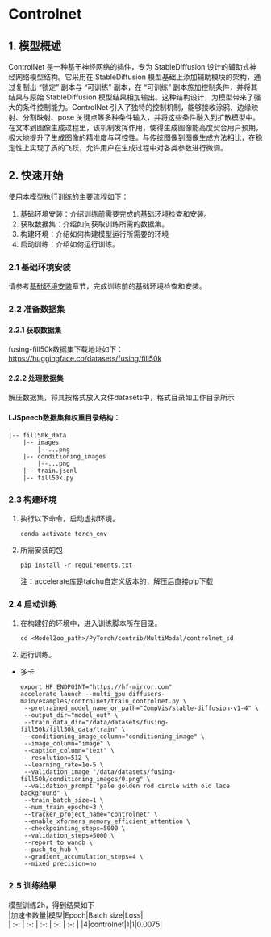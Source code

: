 #  Controlnet
## 1. 模型概述
ControlNet 是一种基于神经网络的插件，专为 StableDiffusion 设计的辅助式神经网络模型结构。它采用在 StableDiffusion 模型基础上添加辅助模块的架构，通过复制出 “锁定” 副本与 “可训练” 副本，在 “可训练” 副本施加控制条件，并将其结果与原始 StableDiffusion 模型结果相加输出。这种结构设计，为模型带来了强大的条件控制能力。​
ControlNet 引入了独特的控制机制，能够接收涂鸦、边缘映射、分割映射、pose 关键点等多种条件输入，并将这些条件融入到扩散模型中。在文本到图像生成过程里，该机制发挥作用，使得生成图像能高度契合用户预期，极大地提升了生成图像的精准度与可控性。与传统图像到图像生成方法相比，在稳定性上实现了质的飞跃，允许用户在生成过程中对各类参数进行微调。​


## 2. 快速开始
使用本模型执行训练的主要流程如下：
1. 基础环境安装：介绍训练前需要完成的基础环境检查和安装。
2. 获取数据集：介绍如何获取训练所需的数据集。
3. 构建环境：介绍如何构建模型运行所需要的环境
4. 启动训练：介绍如何运行训练。

### 2.1 基础环境安装
请参考[基础环境安装](../../../../doc/Environment.md)章节，完成训练前的基础环境检查和安装。

### 2.2 准备数据集
#### 2.2.1 获取数据集
fusing-fill50k数据集下载地址如下：
https://huggingface.co/datasets/fusing/fill50k

#### 2.2.2 处理数据集
解压数据集，将其按格式放入文件datasets中，格式目录如工作目录所示

#### LJSpeech数据集和权重目录结构：
```angular2html
|-- fill50k_data
    |-- images
        |--...png
    |-- conditioning_images               
        |--...png
    |-- train.jsonl
    |-- fill50k.py

```

### 2.3 构建环境
1. 执行以下命令，启动虚拟环境。
    ```
    conda activate torch_env
    ```
   
2. 所需安装的包
    ```
    pip install -r requirements.txt
    ```
    注：accelerate库是taichu自定义版本的，解压后直接pip下载
### 2.4 启动训练
1. 在构建好的环境中，进入训练脚本所在目录。
    ```
    cd <ModelZoo_path>/PyTorch/contrib/MultiModal/controlnet_sd
    ```
   
2. 运行训练。
  
- 多卡
   ```
   export HF_ENDPOINT="https://hf-mirror.com"
   accelerate launch --multi_gpu diffusers-main/examples/controlnet/train_controlnet.py \
    --pretrained_model_name_or_path="CompVis/stable-diffusion-v1-4" \
    --output_dir="model_out" \
    --train_data_dir="/data/datasets/fusing-fill50k/fill50k_data/train" \
    --conditioning_image_column="conditioning_image" \
    --image_column="image" \
    --caption_column="text" \
    --resolution=512 \
    --learning_rate=1e-5 \
    --validation_image "/data/datasets/fusing-fill50k/conditioning_images/0.png" \
    --validation_prompt "pale golden rod circle with old lace background" \
    --train_batch_size=1 \
    --num_train_epochs=3 \
    --tracker_project_name="controlnet" \
    --enable_xformers_memory_efficient_attention \
    --checkpointing_steps=5000 \
    --validation_steps=5000 \
    --report_to wandb \
    --push_to_hub \
    --gradient_accumulation_steps=4 \
    --mixed_precision=no 

   ```

### 2.5 训练结果
模型训练2h，得到结果如下  
|加速卡数量|模型|Epoch|Batch size|Loss|  
| :-: | :-: | :-: | :-: | :-: | 
|4|controlnet|1|1|0.0075|



